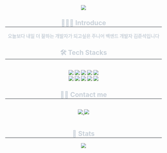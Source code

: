 <div align= "center">
    <img src="https://capsule-render.vercel.app/api?type=waving&color=0:001670,100:6166ff&height=240&text=Welcome%20to%20Junseok's%20GitHub.&animation=&fontColor=ffffff&fontSize=50" />
    </div>
    <div align= "center"> 
    <h2 style="border-bottom: 1px solid #21262d; color: #c9d1d9;"> 💁🏻‍♂️ Introduce  </h2>  
    <div style="font-weight: 700; font-size: 15px; text-align: center; color: #c9d1d9;"> 오늘보다 내일 더 잘하는 개발자가 되고싶은 주니어 백엔드 개발자 김준석입니다 </div> 
    </div>
    <div align= "center">
    <h2 style="border-bottom: 1px solid #21262d; color: #c9d1d9;"> 🛠️ Tech Stacks </h2> <br> 
    <div style="margin: 0 auto; text-align: center;" align= "center"> <img src="https://img.shields.io/badge/Spring-6DB33F?style=for-the-badge&logo=Spring&logoColor=white">
          <img src="https://img.shields.io/badge/Spring Boot-6DB33F?style=for-the-badge&logo=Spring Boot&logoColor=white">
          <img src="https://img.shields.io/badge/Java-007396?style=for-the-badge&logo=Java&logoColor=white">
          <img src="https://img.shields.io/badge/MySQL-4479A1?style=for-the-badge&logo=MySQL&logoColor=white">
          <img src="https://img.shields.io/badge/Oracle-F80000?style=for-the-badge&logo=Oracle&logoColor=white">
          <br/><img src="https://img.shields.io/badge/Github-181717?style=for-the-badge&logo=Github&logoColor=white">
          <img src="https://img.shields.io/badge/Git-F05032?style=for-the-badge&logo=Git&logoColor=white">
          <img src="https://img.shields.io/badge/Bootstrap-7952B3?style=for-the-badge&logo=Bootstrap&logoColor=white">
          <img src="https://img.shields.io/badge/HTML5-E34F26?style=for-the-badge&logo=HTML5&logoColor=white">
          <img src="https://img.shields.io/badge/Javascript-F7DF1E?style=for-the-badge&logo=Javascript&logoColor=white">
          <br/></div>
    </div>
    <div align= "center">
    <h2 style="border-bottom: 1px solid #21262d; color: #c9d1d9;"> 🧑‍💻 Contact me </h2> <br> 
    <div align= "center"> <a href=https://jskim-dev.tistory.com/> <img src="https://img.shields.io/badge/Tistory-000000?style=for-the-badge&logo=Tistory&logoColor=white&link=https://jskim-dev.tistory.com/"> </a>
         <a href=https://www.notion.so/7e1f2afe15c24525979d9be6291f1711> <img src="https://img.shields.io/badge/Notion-000000?style=for-the-badge&logo=Notion&logoColor=white&link=https://www.notion.so/7e1f2afe15c24525979d9be6291f1711"> </a>
          </div>  <br> 
    <div align= "center">  </div> 
    </div>
    <div align= "center"> 
    <h2 style="border-bottom: 1px solid #21262d; color: #c9d1d9;"> 🏅 Stats </h2> <div align= "center">  <img src="https://github-readme-stats.vercel.app/api/top-langs/?username=juseog0373&layout=compact&bg_color=180,00000000,00000000&title_color=a1a1a1&text_color=a1a1a1"
           /> </div> 
    </div>
    
